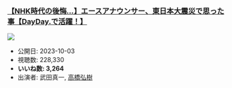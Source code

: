 ### [【NHK時代の後悔…】エースアナウンサー、東日本大震災で思った事【DayDay.で活躍！】](https://www.youtube.com/watch?v=2n6MNgggHGE)
[![](https://img.youtube.com/vi/2n6MNgggHGE/sddefault.jpg)](https://www.youtube.com/watch?v=2n6MNgggHGE)
-   公開日: 2023-10-03
-   視聴数: 228,330
-   **いいね数: 3,264**
-   出演者: 武田真一, [高橋弘樹](/rehacq_fan/people/高橋弘樹 "wikilink")
